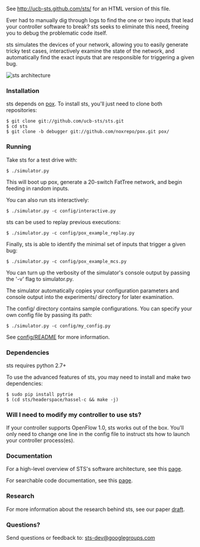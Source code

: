 See http://ucb-sts.github.com/sts/ for an HTML version of this file.

Ever had to manually dig through logs to find the one or two inputs that lead
your controller software to break? sts seeks to eliminate this need, freeing
you to debug the problematic code itself.

sts simulates the devices of your network, allowing you to easily generate
tricky test cases, interactively examine the state of the network, and
automatically find the exact inputs that are responsible for triggering a
given bug.

![sts architecture](http://www.eecs.berkeley.edu/~rcs/research/Debugger_Architecture.jpg)

### Installation

sts depends on [pox](http://www.noxrepo.org/pox/about-pox/). To install sts,
you'll just need to clone both repositories:

```
$ git clone git://github.com/ucb-sts/sts.git
$ cd sts
$ git clone -b debugger git://github.com/noxrepo/pox.git pox/
```

### Running

Take sts for a test drive with:

```
$ ./simulator.py
```

This will boot up pox, generate a 20-switch FatTree network, and begin feeding
in random inputs.

You can also run sts interactively:

```
$ ./simulator.py -c config/interactive.py
```

sts can be used to replay previous executions:

```
$ ./simulator.py -c config/pox_example_replay.py
```

Finally, sts is able to identify the minimal set of inputs that trigger a
given bug:

```
$ ./simulator.py -c config/pox_example_mcs.py
```

You can turn up the verbosity of the simulator's console output by passing the
'-v' flag to simulator.py.

The simulator automatically copies your configuration parameters and console
output into the experiments/ directory for later examination.

The config/ directory contains sample configurations. You can specify your own
config file by passing its path:

```
$ ./simulator.py -c config/my_config.py
```

See [config/README](https://github.com/ucb-sts/sts/blob/master/config/README)
for more information.

### Dependencies

sts requires python 2.7+

To use the advanced features of sts, you may need to install and make two
dependencies:
```
$ sudo pip install pytrie
$ (cd sts/headerspace/hassel-c && make -j)
```

### Will I need to modify my controller to use sts?

If your controller supports OpenFlow 1.0, sts works out of the box. You'll
only need to change one line in the config file to instruct sts how to launch
your controller process(es).

### Documentation

For a high-level overview of STS's software architecture, see this
[page](https://github.com/ucb-sts/sts/blob/master/DOCUMENTATION.md).

For searchable code documentation, see this
[page](http://ucb-sts.github.io/documentation/_build/html/index.html).

### Research

For more information about the research behind sts, see our paper
[draft](http://www.eecs.berkeley.edu/~rcs/research/sts.pdf).

### Questions?

Send questions or feedback to: sts-dev@googlegroups.com
